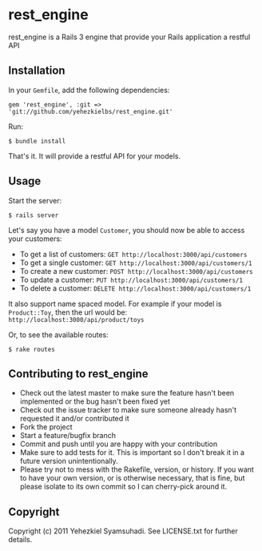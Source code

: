 rest_engine
===========

rest_engine is a Rails 3 engine that provide your Rails application a restful API

Installation
------------

In your `Gemfile`, add the following dependencies:

    gem 'rest_engine', :git => 'git://github.com/yehezkielbs/rest_engine.git'

Run:

    $ bundle install

That's it. It will provide a restful API for your models.

Usage
-----

Start the server:

    $ rails server

Let's say you have a model `Customer`, you should now be able to access your customers:

* To get a list of customers: `GET http://localhost:3000/api/customers`
* To get a single customer: `GET http://localhost:3000/api/customers/1`
* To create a new customer: `POST http://localhost:3000/api/customers`
* To update a customer: `PUT http://localhost:3000/api/customers/1`
* To delete a customer: `DELETE http://localhost:3000/api/customers/1`

It also support name spaced model. For example if your model is `Product::Toy`, then the url would be: `http://localhost:3000/api/product/toys`

Or, to see the available routes:

    $ rake routes

Contributing to rest_engine
---------------------------

* Check out the latest master to make sure the feature hasn't been implemented or the bug hasn't been fixed yet
* Check out the issue tracker to make sure someone already hasn't requested it and/or contributed it
* Fork the project
* Start a feature/bugfix branch
* Commit and push until you are happy with your contribution
* Make sure to add tests for it. This is important so I don't break it in a future version unintentionally.
* Please try not to mess with the Rakefile, version, or history. If you want to have your own version, or is otherwise necessary, that is fine, but please isolate to its own commit so I can cherry-pick around it.

Copyright
---------

Copyright (c) 2011 Yehezkiel Syamsuhadi. See LICENSE.txt for
further details.
